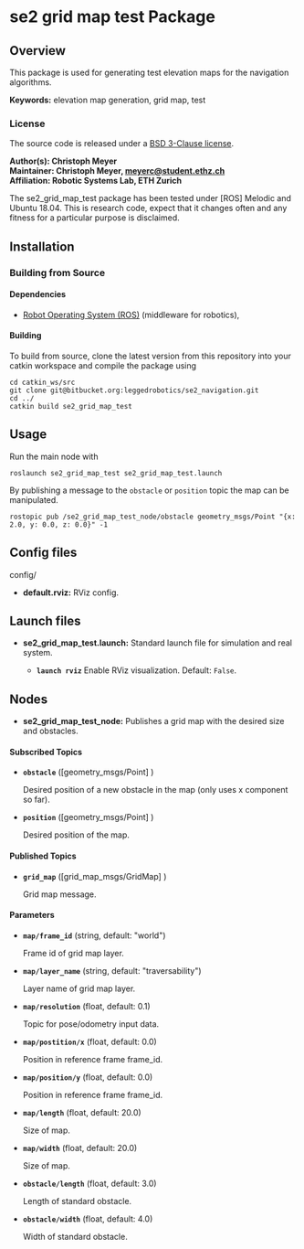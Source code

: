 # se2 grid map test Package

## Overview

This package is used for generating test elevation maps for the navigation algorithms.

**Keywords:** elevation map generation, grid map, test

### License

The source code is released under a [BSD 3-Clause license](ros_package_template/LICENSE).

**Author(s): Christoph Meyer   
Maintainer: Christoph Meyer, meyerc@student.ethz.ch  
Affiliation: Robotic Systems Lab, ETH Zurich**

The se2_grid_map_test package has been tested under [ROS] Melodic and Ubuntu 18.04. This is research code, expect 
that it changes often and any fitness for a particular purpose is disclaimed.


## Installation

### Building from Source

#### Dependencies

- [Robot Operating System (ROS)](http://wiki.ros.org) (middleware for robotics),

#### Building

To build from source, clone the latest version from this repository into your catkin workspace and compile the package using

	cd catkin_ws/src
	git clone git@bitbucket.org:leggedrobotics/se2_navigation.git	
	cd ../
	catkin build se2_grid_map_test


## Usage

Run the main node with

	roslaunch se2_grid_map_test se2_grid_map_test.launch
	
By publishing a message to the `obstacle` or `position` topic the map can be manipulated.
 
    rostopic pub /se2_grid_map_test_node/obstacle geometry_msgs/Point "{x: 2.0, y: 0.0, z: 0.0}" -1

    
## Config files

config/

* **default.rviz:** RViz config.

## Launch files

* **se2_grid_map_test.launch:** Standard launch file for simulation and real system.
    
     - **`launch rviz`** Enable RViz visualization. Default: `False`.
     
## Nodes

* **se2_grid_map_test_node:**  Publishes a grid map with the desired size and obstacles.

#### Subscribed Topics 

* **`obstacle`** ([geometry_msgs/Point] )

	Desired position of a new obstacle in the map (only uses x component so far).
	
* **`position`** ([geometry_msgs/Point] )

	Desired position of the map.
	
#### Published Topics

* **`grid_map`** ([grid_map_msgs/GridMap] )

	Grid map message. 

#### Parameters

* **`map/frame_id`** (string, default: "world")

    Frame id of grid map layer.
    
* **`map/layer_name`** (string, default: "traversability")

    Layer name of grid map layer.
    	
* **`map/resolution`** (float, default: 0.1)

	Topic for pose/odometry input data.
	
* **`map/postition/x`** (float, default: 0.0)

	Position in reference frame frame_id.

* **`map/position/y`** (float, default: 0.0)

    Position in reference frame frame_id.
	
* **`map/length`** (float, default: 20.0)

	Size of map.

* **`map/width`** (float, default: 20.0)

	Size of map.
	
* **`obstacle/length`** (float, default: 3.0)

	Length of standard obstacle.
	
* **`obstacle/width`** (float, default: 4.0)

	Width of standard obstacle.
